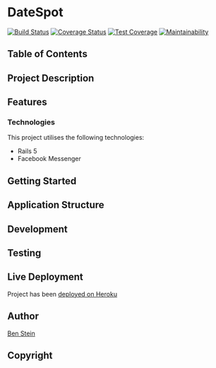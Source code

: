 # DateSpot

[![Build Status](https://travis-ci.org/bpstein/datespot-bot.svg?branch=master)](https://travis-ci.org/bpstein/datespot-bot)
[![Coverage Status](https://coveralls.io/repos/github/bpstein/datespot-bot/badge.svg)](https://coveralls.io/github/bpstein/datespot-bot)
[![Test Coverage](https://api.codeclimate.com/v1/badges/ede8de8461e11cc932f1/test_coverage)](https://codeclimate.com/github/bpstein/datespot-bot/test_coverage)
[![Maintainability](https://api.codeclimate.com/v1/badges/ede8de8461e11cc932f1/maintainability)](https://codeclimate.com/github/bpstein/datespot-bot/maintainability)

## Table of Contents

## Project Description

## Features
### Technologies
This project utilises the following technologies:
* Rails 5
* Facebook Messenger

## Getting Started

## Application Structure

## Development

## Testing

## Live Deployment
Project has been [deployed on Heroku](http://.herokuapp.com/)

## Author
[Ben Stein](https://github.com/bpstein)

## Copyright